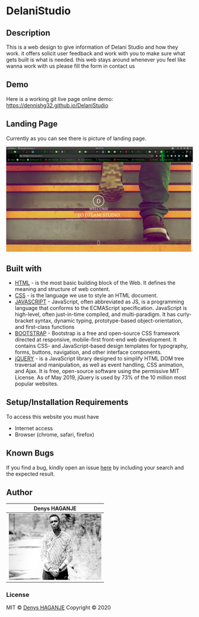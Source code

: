 # DelaniStudio

## Description

This is a web design to give information of Delani Studio and how they work. it offers solicit user feedback and work with you to make sure what gets built is what is needed. this web stays around whenever you feel like wanna work with us please fill the form in contact us

## Demo

Here is a working git live page online demo: https://dennishg32.github.io/DelaniStudio

## Landing Page

Currently as you can see there is picture of landing page.

<img src="https://github.com/dennishg32/DelaniStudio/blob/master/images/landing%20page.png" width="auto">

## Built with

- [HTML](https://www.w3schools.com/html) - is the most basic building block of the Web. It defines the meaning and structure of web content.
- [CSS](https://www.w3schools.com/css) - is the language we use to style an HTML document.
- [JAVASCRIPT](https://www.w3schools.com/js/DEFAULT.asp) - JavaScript, often abbreviated as JS, is a programming language that conforms to the ECMAScript specification. JavaScript is high-level, often just-in-time compiled, and multi-paradigm. It has curly-bracket syntax, dynamic typing, prototype-based object-orientation, and first-class functions
- [BOOTSTRAP](https://getbootstrap.com/) - Bootstrap is a free and open-source CSS framework directed at responsive, mobile-first front-end web development. It contains CSS- and JavaScript-based design templates for typography, forms, buttons, navigation, and other interface components.
- [jQUERY](https://jquery.com/) - is a JavaScript library designed to simplify HTML DOM tree traversal and manipulation, as well as event handling, CSS animation, and Ajax. It is free, open-source software using the permissive MIT License. As of May 2019, jQuery is used by 73% of the 10 million most popular websites.

## Setup/Installation Requirements

To access this website you must have

- Internet access
- Browser (chrome, safari, firefox)

## Known Bugs

If you find a bug, kindly open an issue [here](https://github.com/dennishg32/DelaniStudio/issues) by including your search and the expected result.

## Author

| Denys HAGANJE                                                                                      |
| -------------------------------------------------------------------------------------------------- |
| <img src="https://github.com/dennishg32/webAssignment/blob/master/images/denys.jpg" width="250px"> |

### License

MIT © [Denys HAGANJE](https://github.com/dennishg32)
Copyright © 2020
